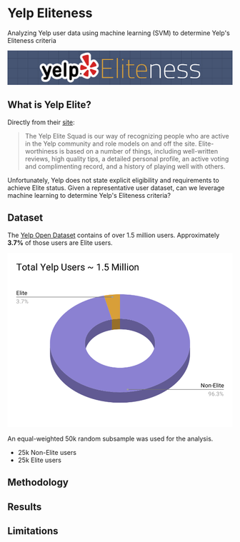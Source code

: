 # Yelp Eliteness

Analyzing Yelp user data using machine learning (SVM) to determine Yelp's Eliteness criteria

![Title Graphic](assets/Title2.png)
<!-- <img src="assets/Title.png" width=100%> -->

## What is Yelp Elite?

Directly from their [site](https://www.yelp-support.com/article/What-is-Yelps-Elite-Squad?l=en_US):
> The Yelp Elite Squad is our way of recognizing people who are active in the Yelp community and role models on and off the site. Elite-worthiness is based on a number of things, including well-written reviews, high quality tips, a detailed personal profile, an active voting and complimenting record, and a history of playing well with others.

Unfortunately, Yelp does not state explicit eligibility and requirements to achieve Elite status. Given a representative user dataset, can we leverage machine learning to determine Yelp's Eliteness criteria?

## Dataset

The [Yelp Open Dataset](https://www.yelp.com/dataset) contains of over 1.5 million users. Approximately **3.7%** of those users are Elite users.

![Yelp User Eliteness Demographic](assets/Yelp_User_Eliteness_Demographic.svg)

An equal-weighted 50k random subsample was used for the analysis.  
* 25k Non-Elite users
* 25k Elite users

## Methodology



## Results


## Limitations